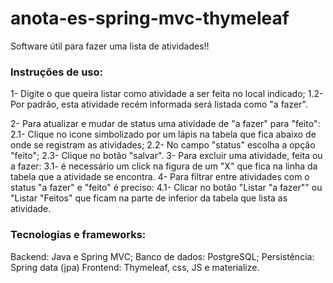 # anota-es-spring-mvc-thymeleaf
Software útil para fazer uma lista de atividades!!

### Instruções de uso:

1- Digite o que queira listar como atividade a ser feita no local indicado;
  1.2- Por padrão, esta atividade recém informada será listada como "a fazer".

2- Para atualizar e mudar de status uma atividade de "a fazer" para "feito": 
  2.1- Clique no icone simbolizado por um lápis na tabela que fica abaixo de onde se registram as atividades;
  2.2- No campo "status" escolha a opção "feito";
  2.3- Clique no botão "salvar".
3- Para excluir uma atividade, feita ou a fazer: 
  3.1- é necessário um click na figura de um "X" que fica na linha da tabela que a atividade se encontra.
4- Para filtrar entre atividades com o status "a fazer" e "feito" é preciso:
  4.1- Clicar no botão "Listar "a fazer"" ou "Listar "Feitos" que ficam na parte de inferior da tabela que lista as atividade.


### Tecnologias e frameworks:
Backend: Java e Spring MVC; 
Banco de dados: PostgreSQL; 
Persistência: Spring data (jpa)
Frontend: Thymeleaf, css, JS e materialize.

